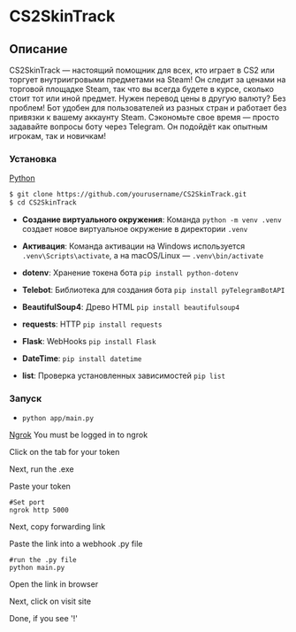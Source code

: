 # CS2SkinTrack

## Описание
CS2SkinTrack — настоящий помощник для всех, кто играет в CS2 или торгует внутриигровыми предметами на Steam! Он следит за ценами на торговой площадке Steam, так что вы всегда будете в курсе, сколько стоит тот или иной предмет.  Нужен перевод цены в другую валюту?  Без проблем!  Бот удобен для пользователей из разных стран и работает без привязки к вашему аккаунту Steam.  Сэкономьте свое время — просто задавайте вопросы боту через Telegram. Он подойдёт как опытным игрокам, так и новичкам!

### Установка
[Python](https://www.python.org/downloads/)


```sh
$ git clone https://github.com/yourusername/CS2SkinTrack.git
$ cd CS2SkinTrack
```

- **Создание виртуального окружения**: Команда `python -m venv .venv` создает новое виртуальное окружение в директории `.venv`
- **Активация**: Команда активации на Windows используется `.venv\Scripts\activate`, а на macOS/Linux — `.venv\bin/activate`

- **dotenv**: Хранение токена бота `pip install python-dotenv`
- **Telebot**: Библиотека для создания бота `pip install pyTelegramBotAPI`
- **BeautifulSoup4**: Древо HTML `pip install beautifulsoup4`
- **requests**: HTTP `pip install requests`
- **Flask**: WebHooks `pip install Flask`
- **DateTime**: `pip install datetime`
- **list**: Проверка установленных зависимостей `pip list`

### Запуск
-  `python app/main.py`

[Ngrok](https://ngrok.com/)
You must be logged in to ngrok

Click on the tab for your token

Next, run the .exe

Paste your token

```
#Set port
ngrok http 5000
```
Next, copy forwarding link

Paste the link into a webhook .py file

```
#run the .py file
python main.py
```

Open the link in browser

Next, click on visit site

Done, if you see '!'
